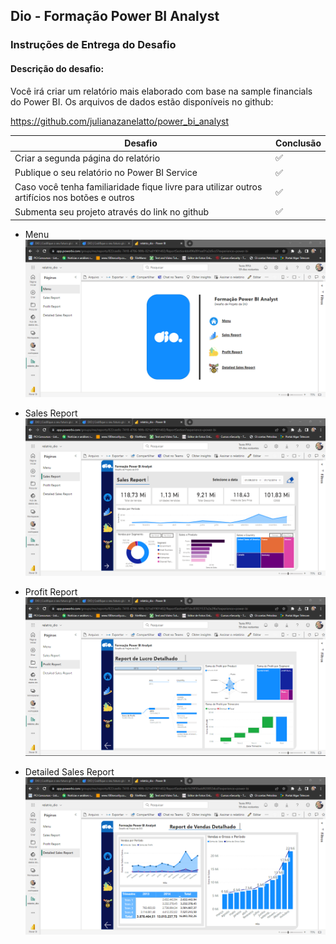 
## Dio - Formação Power BI Analyst

### Instruções de Entrega do Desafio

#### Descrição do desafio: 

Você irá criar um relatório mais elaborado com base na sample financials do Power BI. Os arquivos de dados estão disponíveis no github: 

https://github.com/julianazanelatto/power_bi_analyst

Desafio | Conclusão
---------|----------
Criar a segunda página do relatório | ✅
Publique o seu relatório no Power BI Service | ✅
Caso você tenha familiaridade fique livre para utilizar outros artifícios nos botões e outros | ✅
Submenta seu projeto através do link no github | ✅





- Menu
![](print/dio_menu.png)

- Sales Report
![](print/dio_sales_report.png)

- Profit Report
![](print/dio_profit_report.png)

- Detailed Sales Report
![](print/dio_detailed_sales_report.png)
